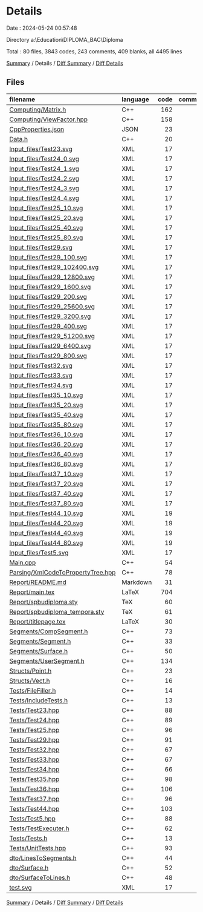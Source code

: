 # Details

Date : 2024-05-24 00:57:48

Directory a:\\Education\\DIPLOMA_BAC\\Diploma

Total : 80 files,  3843 codes, 243 comments, 409 blanks, all 4495 lines

[Summary](results.md) / Details / [Diff Summary](diff.md) / [Diff Details](diff-details.md)

## Files
| filename | language | code | comment | blank | total |
| :--- | :--- | ---: | ---: | ---: | ---: |
| [Computing/Matrix.h](/Computing/Matrix.h) | C++ | 162 | 5 | 18 | 185 |
| [Computing/ViewFactor.hpp](/Computing/ViewFactor.hpp) | C++ | 158 | 0 | 11 | 169 |
| [CppProperties.json](/CppProperties.json) | JSON | 23 | 0 | 0 | 23 |
| [Data.h](/Data.h) | C++ | 20 | 1 | 4 | 25 |
| [Input_files/Test23.svg](/Input_files/Test23.svg) | XML | 17 | 0 | 1 | 18 |
| [Input_files/Test24_0.svg](/Input_files/Test24_0.svg) | XML | 17 | 0 | 1 | 18 |
| [Input_files/Test24_1.svg](/Input_files/Test24_1.svg) | XML | 17 | 0 | 1 | 18 |
| [Input_files/Test24_2.svg](/Input_files/Test24_2.svg) | XML | 17 | 0 | 1 | 18 |
| [Input_files/Test24_3.svg](/Input_files/Test24_3.svg) | XML | 17 | 0 | 1 | 18 |
| [Input_files/Test24_4.svg](/Input_files/Test24_4.svg) | XML | 17 | 0 | 1 | 18 |
| [Input_files/Test25_10.svg](/Input_files/Test25_10.svg) | XML | 17 | 0 | 1 | 18 |
| [Input_files/Test25_20.svg](/Input_files/Test25_20.svg) | XML | 17 | 0 | 1 | 18 |
| [Input_files/Test25_40.svg](/Input_files/Test25_40.svg) | XML | 17 | 0 | 1 | 18 |
| [Input_files/Test25_80.svg](/Input_files/Test25_80.svg) | XML | 17 | 0 | 1 | 18 |
| [Input_files/Test29.svg](/Input_files/Test29.svg) | XML | 17 | 0 | 1 | 18 |
| [Input_files/Test29_100.svg](/Input_files/Test29_100.svg) | XML | 17 | 0 | 1 | 18 |
| [Input_files/Test29_102400.svg](/Input_files/Test29_102400.svg) | XML | 17 | 0 | 1 | 18 |
| [Input_files/Test29_12800.svg](/Input_files/Test29_12800.svg) | XML | 17 | 0 | 1 | 18 |
| [Input_files/Test29_1600.svg](/Input_files/Test29_1600.svg) | XML | 17 | 0 | 1 | 18 |
| [Input_files/Test29_200.svg](/Input_files/Test29_200.svg) | XML | 17 | 0 | 1 | 18 |
| [Input_files/Test29_25600.svg](/Input_files/Test29_25600.svg) | XML | 17 | 0 | 1 | 18 |
| [Input_files/Test29_3200.svg](/Input_files/Test29_3200.svg) | XML | 17 | 0 | 1 | 18 |
| [Input_files/Test29_400.svg](/Input_files/Test29_400.svg) | XML | 17 | 0 | 1 | 18 |
| [Input_files/Test29_51200.svg](/Input_files/Test29_51200.svg) | XML | 17 | 0 | 1 | 18 |
| [Input_files/Test29_6400.svg](/Input_files/Test29_6400.svg) | XML | 17 | 0 | 1 | 18 |
| [Input_files/Test29_800.svg](/Input_files/Test29_800.svg) | XML | 17 | 0 | 1 | 18 |
| [Input_files/Test32.svg](/Input_files/Test32.svg) | XML | 17 | 0 | 1 | 18 |
| [Input_files/Test33.svg](/Input_files/Test33.svg) | XML | 17 | 0 | 1 | 18 |
| [Input_files/Test34.svg](/Input_files/Test34.svg) | XML | 17 | 0 | 1 | 18 |
| [Input_files/Test35_10.svg](/Input_files/Test35_10.svg) | XML | 17 | 0 | 1 | 18 |
| [Input_files/Test35_20.svg](/Input_files/Test35_20.svg) | XML | 17 | 0 | 1 | 18 |
| [Input_files/Test35_40.svg](/Input_files/Test35_40.svg) | XML | 17 | 0 | 1 | 18 |
| [Input_files/Test35_80.svg](/Input_files/Test35_80.svg) | XML | 17 | 0 | 1 | 18 |
| [Input_files/Test36_10.svg](/Input_files/Test36_10.svg) | XML | 17 | 0 | 1 | 18 |
| [Input_files/Test36_20.svg](/Input_files/Test36_20.svg) | XML | 17 | 0 | 1 | 18 |
| [Input_files/Test36_40.svg](/Input_files/Test36_40.svg) | XML | 17 | 0 | 1 | 18 |
| [Input_files/Test36_80.svg](/Input_files/Test36_80.svg) | XML | 17 | 0 | 1 | 18 |
| [Input_files/Test37_10.svg](/Input_files/Test37_10.svg) | XML | 17 | 0 | 1 | 18 |
| [Input_files/Test37_20.svg](/Input_files/Test37_20.svg) | XML | 17 | 0 | 1 | 18 |
| [Input_files/Test37_40.svg](/Input_files/Test37_40.svg) | XML | 17 | 0 | 1 | 18 |
| [Input_files/Test37_80.svg](/Input_files/Test37_80.svg) | XML | 17 | 0 | 1 | 18 |
| [Input_files/Test44_10.svg](/Input_files/Test44_10.svg) | XML | 19 | 0 | 1 | 20 |
| [Input_files/Test44_20.svg](/Input_files/Test44_20.svg) | XML | 19 | 0 | 1 | 20 |
| [Input_files/Test44_40.svg](/Input_files/Test44_40.svg) | XML | 19 | 0 | 1 | 20 |
| [Input_files/Test44_80.svg](/Input_files/Test44_80.svg) | XML | 19 | 0 | 1 | 20 |
| [Input_files/Test5.svg](/Input_files/Test5.svg) | XML | 17 | 0 | 1 | 18 |
| [Main.cpp](/Main.cpp) | C++ | 54 | 15 | 13 | 82 |
| [Parsing/XmlCodeToPropertyTree.hpp](/Parsing/XmlCodeToPropertyTree.hpp) | C++ | 78 | 1 | 6 | 85 |
| [Report/README.md](/Report/README.md) | Markdown | 31 | 0 | 13 | 44 |
| [Report/main.tex](/Report/main.tex) | LaTeX | 704 | 15 | 61 | 780 |
| [Report/spbudiploma.sty](/Report/spbudiploma.sty) | TeX | 60 | 40 | 16 | 116 |
| [Report/spbudiploma_tempora.sty](/Report/spbudiploma_tempora.sty) | TeX | 61 | 41 | 15 | 117 |
| [Report/titlepage.tex](/Report/titlepage.tex) | LaTeX | 30 | 22 | 12 | 64 |
| [Segments/CompSegment.h](/Segments/CompSegment.h) | C++ | 73 | 0 | 13 | 86 |
| [Segments/Segment.h](/Segments/Segment.h) | C++ | 33 | 0 | 9 | 42 |
| [Segments/Surface.h](/Segments/Surface.h) | C++ | 50 | 4 | 12 | 66 |
| [Segments/UserSegment.h](/Segments/UserSegment.h) | C++ | 134 | 6 | 21 | 161 |
| [Structs/Point.h](/Structs/Point.h) | C++ | 23 | 0 | 5 | 28 |
| [Structs/Vect.h](/Structs/Vect.h) | C++ | 16 | 0 | 4 | 20 |
| [Tests/FileFiller.h](/Tests/FileFiller.h) | C++ | 14 | 0 | 4 | 18 |
| [Tests/IncludeTests.h](/Tests/IncludeTests.h) | C++ | 13 | 0 | 2 | 15 |
| [Tests/Test23.hpp](/Tests/Test23.hpp) | C++ | 88 | 7 | 7 | 102 |
| [Tests/Test24.hpp](/Tests/Test24.hpp) | C++ | 89 | 7 | 8 | 104 |
| [Tests/Test25.hpp](/Tests/Test25.hpp) | C++ | 96 | 8 | 7 | 111 |
| [Tests/Test29.hpp](/Tests/Test29.hpp) | C++ | 91 | 8 | 7 | 106 |
| [Tests/Test32.hpp](/Tests/Test32.hpp) | C++ | 67 | 7 | 7 | 81 |
| [Tests/Test33.hpp](/Tests/Test33.hpp) | C++ | 67 | 7 | 7 | 81 |
| [Tests/Test34.hpp](/Tests/Test34.hpp) | C++ | 66 | 7 | 7 | 80 |
| [Tests/Test35.hpp](/Tests/Test35.hpp) | C++ | 98 | 8 | 8 | 114 |
| [Tests/Test36.hpp](/Tests/Test36.hpp) | C++ | 106 | 8 | 8 | 122 |
| [Tests/Test37.hpp](/Tests/Test37.hpp) | C++ | 96 | 8 | 8 | 112 |
| [Tests/Test44.hpp](/Tests/Test44.hpp) | C++ | 103 | 8 | 8 | 119 |
| [Tests/Test5.hpp](/Tests/Test5.hpp) | C++ | 88 | 3 | 7 | 98 |
| [Tests/TestExecuter.h](/Tests/TestExecuter.h) | C++ | 62 | 3 | 9 | 74 |
| [Tests/Tests.h](/Tests/Tests.h) | C++ | 13 | 0 | 2 | 15 |
| [Tests/UnitTests.hpp](/Tests/UnitTests.hpp) | C++ | 93 | 0 | 7 | 100 |
| [dto/LinesToSegments.h](/dto/LinesToSegments.h) | C++ | 44 | 0 | 5 | 49 |
| [dto/Surface.h](/dto/Surface.h) | C++ | 52 | 4 | 12 | 68 |
| [dto/SurfaceToLines.h](/dto/SurfaceToLines.h) | C++ | 48 | 0 | 3 | 51 |
| [test.svg](/test.svg) | XML | 17 | 0 | 1 | 18 |

[Summary](results.md) / Details / [Diff Summary](diff.md) / [Diff Details](diff-details.md)